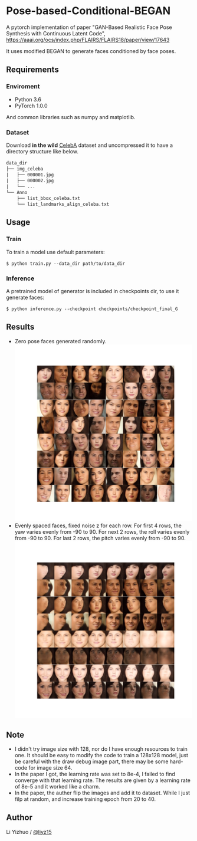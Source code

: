 # Pose-based-Conditional-BEGAN
A pytorch implementation of paper "GAN-Based Realistic Face Pose Synthesis with Continuous Latent Code", https://aaai.org/ocs/index.php/FLAIRS/FLAIRS18/paper/view/17643

It uses modified BEGAN to generate faces conditioned by face poses.
## Requirements
### Enviroment
- Python 3.6
- PyTorch 1.0.0

And common libraries such as numpy and matplotlib.

### Dataset

Download **in the wild** [CelebA](http://mmlab.ie.cuhk.edu.hk/projects/CelebA.html) dataset and uncompressed it to have a directory structure like below.
```
data_dir
├── img_celeba
|   ├── 000001.jpg
|   ├── 000002.jpg
|   └── ...
└── Anno
    ├── list_bbox_celeba.txt
    └── list_landmarks_align_celeba.txt
```

## Usage
### Train
To train a model use default parameters:
```
$ python train.py --data_dir path/to/data_dir
```
### Inference
A pretrained model of generator is included in checkpoints dir, to use it generate faces:
```
$ python inference.py --checkpoint checkpoints/checkpoint_final_G
```

## Results
- Zero pose faces generated randomly.
![output](output/output.png)
- Evenly spaced faces, fixed noise z for each row.
For first 4 rows, the yaw varies evenly from -90 to 90.
For next 2 rows, the roll varies evenly from -90 to 90.
For last 2 rows, the pitch varies evenly from -90 to 90.
![output_fix](output/output_fix.png)

## Note
- I didn't try image size with 128, nor do I have enough resources to train one. It should be easy to modify the code to train a 128x128 model, just be careful with the draw debug image part, there may be some hard-code for image size 64.
- In the paper I got, the learning rate was set to 8e-4, I failed to find converge with that learning rate. The results are given by a learning rate of 8e-5 and it worked like a charm.
- In the paper, the auther flip the images and add it to dataset. While I just filp at random, and increase training epoch from 20 to 40.

## Author
Li Yizhuo / [@liyz15](https://github.com/liyz15)
